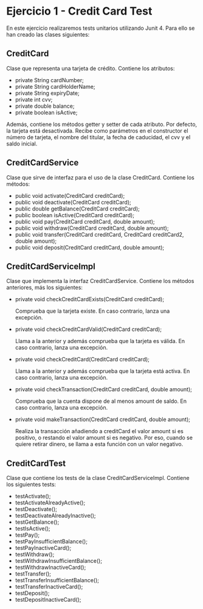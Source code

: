 # Ejercicio 1 - Credit Card Test

En este ejercicio realizaremos tests unitarios utilizando Junit 4. Para ello se han creado las clases siguientes:

## CreditCard
Clase que representa una tarjeta de crédito. Contiene los atributos:

- private String cardNumber;
- private String cardHolderName;
- private String expiryDate;
- private int cvv;
- private double balance;
- private boolean isActive;

Además, contiene los métodos getter y setter de cada atributo. Por defecto, la tarjeta está desactivada. Recibe como parámetros en el constructor el número de tarjeta, el nombre del titular, la fecha de caducidad, el cvv y el saldo inicial.

## CreditCardService
Clase que sirve de interfaz para el uso de la clase CreditCard. Contiene los métodos:

- public void activate(CreditCard creditCard);
- public void deactivate(CreditCard creditCard);
- public double getBalance(CreditCard creditCard);
- public boolean isActive(CreditCard creditCard);
- public void pay(CreditCard creditCard, double amount);
- public void withdraw(CreditCard creditCard, double amount);
- public void transfer(CreditCard creditCard, CreditCard creditCard2, double amount);
- public void deposit(CreditCard creditCard, double amount);

## CreditCardServiceImpl
Clase que implementa la interfaz CreditCardService. Contiene los métodos anteriores, más los siguientes:

- private void checkCreditCardExists(CreditCard creditCard);

    Comprueba que la tarjeta existe. En caso contrario, lanza una excepción.

- private void checkCreditCardValid(CreditCard creditCard);

    Llama a la anterior y además comprueba que la tarjeta es válida. En caso contrario, lanza una excepción.

- private void checkCreditCard(CreditCard creditCard);

    Llama a la anterior y además comprueba que la tarjeta está activa. En caso contrario, lanza una excepción.

- private void checkTransaction(CreditCard creditCard, double amount);

    Comprueba que la cuenta dispone de al menos amount de saldo. En caso contrario, lanza una excepción.

- private void makeTransaction(CreditCard creditCard, double amount);

    Realiza la transacción añadiendo a creditCard el valor amount si es positivo, o restando el valor amount si es negativo. Por eso, cuando se quiere retirar dinero, se llama a esta función con un valor negativo.

## CreditCardTest

Clase que contiene los tests de la clase CreditCardServiceImpl. Contiene los siguientes tests:

- testActivate();
- testActivateAlreadyActive();
- testDeactivate();
- testDeactivateAlreadyInactive();
- testGetBalance();
- testIsActive();
- testPay();
- testPayInsufficientBalance();
- testPayInactiveCard();
- testWithdraw();
- testWithdrawInsufficientBalance();
- testWithdrawInactiveCard();
- testTransfer();
- testTransferInsufficientBalance();
- testTransferInactiveCard();
- testDeposit();
- testDepositInactiveCard();